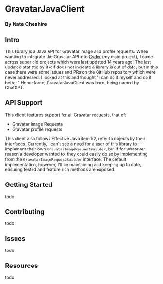 # GravatarJavaClient
### By Nate Cheshire

## Intro

This library is a Java API for Gravatar image and profile requests. When wanting to integrate the Gravatar API into [Cyder](https://github.com/NathanCheshire/Cyder) (my main project), I came across super old projects which were last updated 14 years ago! The last updated statistic by itself does not indicate a library is out of date, but in this case there were some issues and PRs on the GitHub repository which were never addressed. I looked at this and thought "I can do it myself and do it better." Henceforce, GravatarJavaClient was born, being named by ChatGPT.

## API Support

This client features support for all Gravatar requests, that of:
- Gravatar image Requests
- Gravatar profile requests

This client also follows Effective Java item 52, refer to objects by their interfaces. Currently, I can't see a need for a user of this library to implement their own `GravatarImageRequestBuilder`, but if for whatever reason a developer wanted to, they could easily do so by implementing from the `GravatarImageRequestBuilder` interface. The default implementation, however, I'll be maintaining and keeping up to date, ensuring tested and feature rich methods are exposed.

## Getting Started

todo

## Contributing

todo

## Issues

todo

## Resources

todo

